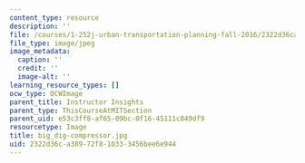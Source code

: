 ```yaml
---
content_type: resource
description: ''
file: /courses/1-252j-urban-transportation-planning-fall-2016/2322d36ca38972f810333456bee6e944_big_dig-compressor.jpg
file_type: image/jpeg
image_metadata:
  caption: ''
  credit: ''
  image-alt: ''
learning_resource_types: []
ocw_type: OCWImage
parent_title: Instructor Insights
parent_type: ThisCourseAtMITSection
parent_uid: e53c3ff8-af65-09bc-0f16-45111c849df9
resourcetype: Image
title: big_dig-compressor.jpg
uid: 2322d36c-a389-72f8-1033-3456bee6e944
---
```

